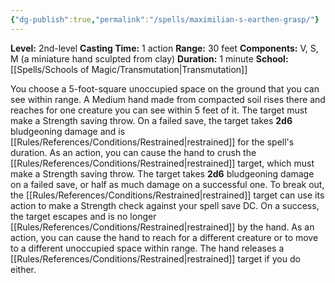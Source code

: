 ```yaml
---
{"dg-publish":true,"permalink":"/spells/maximilian-s-earthen-grasp/"}
---
```


**Level:** 2nd-level
**Casting Time:** 1 action
**Range:** 30 feet
**Components:** V, S, M (a miniature hand sculpted from clay)
**Duration:** 1 minute
**School:** [[Spells/Schools of Magic/Transmutation\|Transmutation]]

You choose a 5-foot-square unoccupied space on the ground that you can see within range. A Medium hand made from compacted soil rises there and reaches for one creature you can see within 5 feet of it. The target must make a Strength saving throw. On a failed save, the target takes **2d6** bludgeoning damage and is [[Rules/References/Conditions/Restrained\|restrained]] for the spell's duration.
As an action, you can cause the hand to crush the [[Rules/References/Conditions/Restrained\|restrained]] target, which must make a Strength saving throw. The target takes **2d6** bludgeoning damage on a failed save, or half as much damage on a successful one.
To break out, the [[Rules/References/Conditions/Restrained\|restrained]] target can use its action to make a Strength check against your spell save DC. On a success, the target escapes and is no longer [[Rules/References/Conditions/Restrained\|restrained]] by the hand.
As an action, you can cause the hand to reach for a different creature or to move to a different unoccupied space within range. The hand releases a [[Rules/References/Conditions/Restrained\|restrained]] target if you do either.